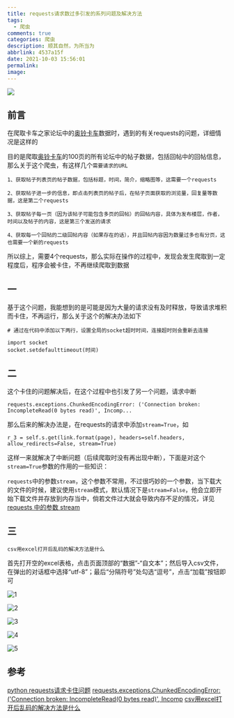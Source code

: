 ```yaml
---
title: requests请求数过多引发的系列问题及解决方法
tags:
  - 爬虫
comments: true
categories: 爬虫
description: 顺其自然，为所当为
abbrlink: 4537a15f
date: 2021-10-03 15:56:01
permalink:
image:
---
```


<img class="joel-img" src="http://image.joelyings.com/20211003-7.png">

<!-- more -->

## 前言
在爬取卡车之家论坛中的[奥铃卡车](https://so.360che.com/?nsid=4&srt=def&sti=0&q=%E5%A5%A5%E9%93%83&page=1)数据时，遇到的有关requests的问题，详细情况是这样的

目的是爬取[奥铃卡车](https://so.360che.com/?nsid=4&srt=def&sti=0&q=%E5%A5%A5%E9%93%83&page=1)的100页的所有论坛中的帖子数据，包括回帖中的回帖信息，那么关于这个爬虫，有这样几个`需要请求的URL`

```
1、获取帖子列表页的帖子数据，包括标题，时间，简介，缩略图等，这需要一个requests

2、获取帖子进一步的信息，即点击列表页的帖子后，在帖子页面获取的浏览量，回复量等数据，这是第二个requests

3、获取帖子每一页（因为该帖子可能包含多页的回帖）的回帖内容，具体为发布楼层，作者，时间以及帖子的内容，这是第三个发送的请求

4、获取每一个回帖的二级回帖内容（如果存在的话），并且回帖内容因为数量过多也有分页，这也需要一个新的requests
```

所以综上，需要4个requests，那么实际在操作的过程中，发现会发生爬取到一定程度后，程序会被卡住，不再继续爬取到数据

## 一

基于这个问题，我能想到的是可能是因为大量的请求没有及时释放，导致请求堆积而卡住，不再运行，那么关于这个的解决办法如下


```
# 通过在代码中添加以下两行，设置全局的socket超时时间，连接超时则会重新去连接

import socket 
socket.setdefaulttimeout(时间) 
```

## 二

这个卡住的问题解决后，在这个过程中也引发了另一个问题，请求中断

```
requests.exceptions.ChunkedEncodingError: ('Connection broken: IncompleteRead(0 bytes read)', Incomp...
```

那么后来的解决办法是，在requests的请求中添加`stream=True`，如

```
r_3 = self.s.get(link.format(page), headers=self.headers, allow_redirects=False, stream=True)
```

这样一来就解决了中断问题（后续爬取时没有再出现中断），下面是对这个`stream=True`参数的作用的一些知识：

`requests`中的参数`stream`，这个参数不常用，不过很巧妙的一个参数，当下载大的文件的时候，建议使用`stream`模式，默认情况下是`stream=False`，他会立即开始下载文件并存放到内存当中，倘若文件过大就会导致内存不足的情况，详见[requests 中的参数 stream](https://blog.csdn.net/a12355556/article/details/113785207)

## 三

`csv用excel打开后乱码的解决方法是什么`

<p id="div-border-left-red">首先打开空的excel表格，点击页面顶部的“数据”-“自文本”；然后导入csv文件，在弹出的对话框中选择“utf-8”；最后“分隔符号”处勾选“逗号”，点击“加载”按钮即可</p>

![1](http://image.joelyings.com/2021-10-03_1.png)

![2](http://image.joelyings.com/2021-10-03_2.png)

![3](http://image.joelyings.com/2021-10-03_3.png)

![4](http://image.joelyings.com/2021-10-03_4.png)

![5](http://image.joelyings.com/2021-10-03_5.png)




## 参考

[python requests请求卡住问题](https://www.cnblogs.com/niansi/p/7143736.html)
[requests.exceptions.ChunkedEncodingError: ('Connection broken: IncompleteRead(0 bytes read)', Incomp](https://blog.csdn.net/guangheli/article/details/100522297)
[csv用excel打开后乱码的解决方法是什么](https://www.php.cn/topic/excel/477091.html)